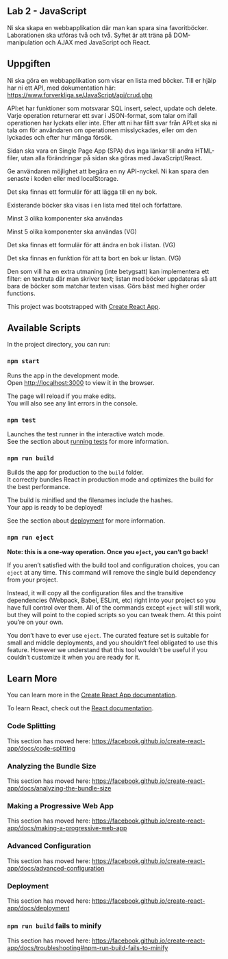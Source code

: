 ## Lab 2 - JavaScript
Ni ska skapa en webbapplikation där man kan spara sina favoritböcker. Laborationen ska utföras två och två. Syftet är att träna på DOM-manipulation och AJAX med JavaScript och React.

## Uppgiften
Ni ska göra en webbapplikation som visar en lista med böcker. Till er hjälp har ni ett API, med dokumentation här: https://www.forverkliga.se/JavaScript/api/crud.php

API:et har funktioner som motsvarar SQL insert, select, update och delete. Varje operation returnerar ett svar i JSON-format, som talar om ifall operationen har lyckats eller inte. Efter att ni har fått svar från API:et ska ni tala om för användaren om operationen misslyckades, eller om den lyckades och efter hur många försök.

Sidan ska vara en Single Page App (SPA) dvs inga länkar till andra HTML-filer, utan alla förändringar på sidan ska göras med JavaScript/React.

Ge användaren möjlighet att begära en ny API-nyckel. Ni kan spara den senaste i koden eller med localStorage.

Det ska finnas ett formulär för att lägga till en ny bok.

Existerande böcker ska visas i en lista med titel och författare.

Minst 3 olika komponenter ska användas

Minst 5 olika komponenter ska användas (VG)

Det ska finnas ett formulär för att ändra en bok i listan. (VG)

Det ska finnas en funktion för att ta bort en bok ur listan. (VG)

Den som vill ha en extra utmaning (inte betygsatt) kan implementera ett filter: en textruta där man skriver text; listan med böcker uppdateras så att bara de böcker som matchar texten visas. Görs bäst med higher order functions.



This project was bootstrapped with [Create React App](https://github.com/facebook/create-react-app).

## Available Scripts

In the project directory, you can run:

### `npm start`

Runs the app in the development mode.<br>
Open [http://localhost:3000](http://localhost:3000) to view it in the browser.

The page will reload if you make edits.<br>
You will also see any lint errors in the console.

### `npm test`

Launches the test runner in the interactive watch mode.<br>
See the section about [running tests](https://facebook.github.io/create-react-app/docs/running-tests) for more information.

### `npm run build`

Builds the app for production to the `build` folder.<br>
It correctly bundles React in production mode and optimizes the build for the best performance.

The build is minified and the filenames include the hashes.<br>
Your app is ready to be deployed!

See the section about [deployment](https://facebook.github.io/create-react-app/docs/deployment) for more information.

### `npm run eject`

**Note: this is a one-way operation. Once you `eject`, you can’t go back!**

If you aren’t satisfied with the build tool and configuration choices, you can `eject` at any time. This command will remove the single build dependency from your project.

Instead, it will copy all the configuration files and the transitive dependencies (Webpack, Babel, ESLint, etc) right into your project so you have full control over them. All of the commands except `eject` will still work, but they will point to the copied scripts so you can tweak them. At this point you’re on your own.

You don’t have to ever use `eject`. The curated feature set is suitable for small and middle deployments, and you shouldn’t feel obligated to use this feature. However we understand that this tool wouldn’t be useful if you couldn’t customize it when you are ready for it.

## Learn More

You can learn more in the [Create React App documentation](https://facebook.github.io/create-react-app/docs/getting-started).

To learn React, check out the [React documentation](https://reactjs.org/).

### Code Splitting

This section has moved here: https://facebook.github.io/create-react-app/docs/code-splitting

### Analyzing the Bundle Size

This section has moved here: https://facebook.github.io/create-react-app/docs/analyzing-the-bundle-size

### Making a Progressive Web App

This section has moved here: https://facebook.github.io/create-react-app/docs/making-a-progressive-web-app

### Advanced Configuration

This section has moved here: https://facebook.github.io/create-react-app/docs/advanced-configuration

### Deployment

This section has moved here: https://facebook.github.io/create-react-app/docs/deployment

### `npm run build` fails to minify

This section has moved here: https://facebook.github.io/create-react-app/docs/troubleshooting#npm-run-build-fails-to-minify
